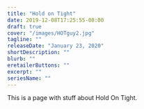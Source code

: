 ```yaml
---
title: "Hold on Tight"
date: 2019-12-08T17:25:55-08:00
draft: true
cover: "/images/HOTguy2.jpg"
tagline: ""
releaseDate: "January 23, 2020"
shortDescription: ""
blurb: ""
eretailerButtons: ""
excerpt: ""
seriesName: ""
---
```


This is a page with stuff about Hold On Tight. 